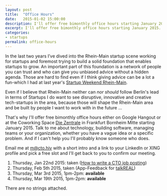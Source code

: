 ```yaml
---
layout: post
title:  "Office Hours"
date:   2015-01-02 15:00:00
description: I'll offer free bimonthly office hours starting January 2015.
excerpt: I'll offer free bimonthly office hours starting January 2015.
categories:
- startups
permalink: office-hours
---
```


In the last two years I’ve dived into the Rhein-Main startup scene working for startups and foremost trying to build a solid foundation that enables startups to grow. An important part of this foundation is a network of people you can trust and who can give you unbiased advice without a hidden agenda. Those are hard to find even if I think giving advice can be a lot a fun-which I had at last year's [Startup Weekend Rhein-Main][1].

Even if I believe that Rhein-Main neither can *nor should* follow Berlin's lead in terms of Startups I do want to see disruptive, innovative and creative tech-startups in the area, because those will shape the Rhein-Main area and be built by people I want to work with in the future …

That's why I'll offer free bimonthly office hours either on Google Hangout or at the Coworking Space [Die Zentrale][3] in Frankfurt Bornheim Mitte starting January 2015. Talk to me about technology, building software, managing teams or your organization, whether you have a vague idea or a specific problem. And if I can't help you I'll probably know someone who does.

Email me at [m@cto.hiv][2] with a short intro and a link to your LinkedIn or XING profile and pick a free slot and I'll get back to you to confirm our meeting.

 1. Thursday, Jan 22nd 2015: taken ([How to write a CTO job posting](/how-to-find-a-cto/))
 2. Thursday, Feb 5th 2015, taken (App-Feedback for [talkREAL](/uploads/2015/01/talkREAL_App_PitchDeck_Tech_Short_vcR10.pdf))
 3. Thursday, Mar 3rd 2015, 1pm-2pm: **available**
 4. Thursday, Mar 19th 2015, 1pm-2pm: **available**

There are no strings attached.

[1]: http://rheinmain.startupweekend.org/
[2]: mailto:m@cto.hiv?subject=Office+Hours
[3]: http://www.die-zentrale-ffm.de/
